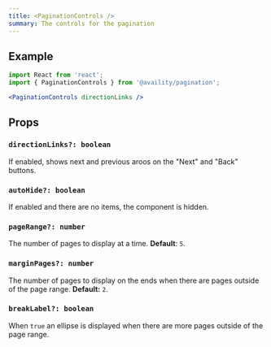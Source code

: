 ```yaml
---
title: <PaginationControls />
summary: The controls for the pagination
---
```


## Example

```jsx
import React from 'react';
import { PaginationControls } from '@availity/pagination';

<PaginationControls directionLinks />
```

## Props

### `directionLinks?: boolean`
If enabled, shows next and previous aroos on the "Next" and "Back" buttons.

### `autoHide?: boolean`
If enabled and there are no items, the component is hidden.

### `pageRange?: number`
The number of pages to display at a time. **Default**: `5`.

### `marginPages?: number`
The number of pages to display on the ends when there are pages outside of the page range. **Default:** `2`.

### `breakLabel?: boolean`
When `true` an ellipse is displayed when there are more pages outside of the page range.